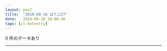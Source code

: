 ```yaml
---
layout: post
title:  "2018-09-16 はてぶIT"
date:   2018-09-16 10:00:36
tags: [it-hotentry]
---
```

0 件のデータあり

<hr>
